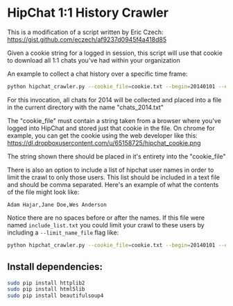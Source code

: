 # HipChat 1:1 History Crawler #
This is a modification of a script written by Eric Czech: https://gist.github.com/eczech/af9237d0945f4a418d85

Given a cookie string for a logged in session, this script will use that cookie to download 
all 1:1 chats you've had within your organization


An example to collect a chat history over a specific time frame:
```bash
python hipchat_crawler.py --cookie_file=cookie.txt --begin=20140101 --end=20141231 --outfile=chats_2014.txt
```

For this invocation, all chats for 2014 will be collected and placed into a file in the current
directory with the name "chats_2014.txt"

The "cookie_file" must contain a string taken from a browser where you've logged into
HipChat and stored just that cookie in the file.  On chrome for example, you can get the cookie
using the web developer like this: https://dl.dropboxusercontent.com/u/65158725/hipchat_cookie.png

The string shown there should be placed in it's entirety into the "cookie_file"

There is also an option to include a list of hipchat user names in order to limit the crawl to only those users. This list should be included in a text file and should be comma separated. Here's an example of what the contents of the file might look like:
````
Adam Hajar,Jane Doe,Wes Anderson
````
Notice there are no spaces before or after the names. If this file were named `include_list.txt` you could limit your crawl to these users by including a `--limit_name_file` flag like:

```bash
python hipchat_crawler.py --cookie_file=cookie.txt --begin=20140101 --end=20141231 --outfile=chats_2014.txt --limit_name_file=include_list.txt
```

## Install dependencies:
```bash
sudo pip install httplib2
sudo pip install html5lib
sudo pip install beautifulsoup4
```
